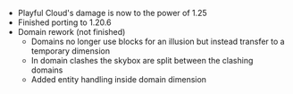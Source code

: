 - Playful Cloud's damage is now to the power of 1.25
- Finished porting to 1.20.6
- Domain rework (not finished)
  - Domains no longer use blocks for an illusion but instead transfer to a temporary dimension
  - In domain clashes the skybox are split between the clashing domains
  - Added entity handling inside domain dimension